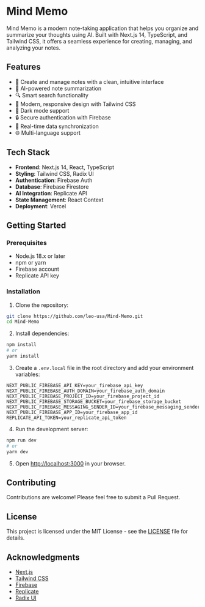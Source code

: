 # Mind Memo

Mind Memo is a modern note-taking application that helps you organize and summarize your thoughts using AI. Built with Next.js 14, TypeScript, and Tailwind CSS, it offers a seamless experience for creating, managing, and analyzing your notes.

## Features

- 📝 Create and manage notes with a clean, intuitive interface
- 🤖 AI-powered note summarization
- 🔍 Smart search functionality
- 🎨 Modern, responsive design with Tailwind CSS
- 🌙 Dark mode support
- 🔒 Secure authentication with Firebase
- 💾 Real-time data synchronization
- 🌐 Multi-language support

## Tech Stack

- **Frontend**: Next.js 14, React, TypeScript
- **Styling**: Tailwind CSS, Radix UI
- **Authentication**: Firebase Auth
- **Database**: Firebase Firestore
- **AI Integration**: Replicate API
- **State Management**: React Context
- **Deployment**: Vercel

## Getting Started

### Prerequisites

- Node.js 18.x or later
- npm or yarn
- Firebase account
- Replicate API key

### Installation

1. Clone the repository:
```bash
git clone https://github.com/leo-usa/Mind-Memo.git
cd Mind-Memo
```

2. Install dependencies:
```bash
npm install
# or
yarn install
```

3. Create a `.env.local` file in the root directory and add your environment variables:
```env
NEXT_PUBLIC_FIREBASE_API_KEY=your_firebase_api_key
NEXT_PUBLIC_FIREBASE_AUTH_DOMAIN=your_firebase_auth_domain
NEXT_PUBLIC_FIREBASE_PROJECT_ID=your_firebase_project_id
NEXT_PUBLIC_FIREBASE_STORAGE_BUCKET=your_firebase_storage_bucket
NEXT_PUBLIC_FIREBASE_MESSAGING_SENDER_ID=your_firebase_messaging_sender_id
NEXT_PUBLIC_FIREBASE_APP_ID=your_firebase_app_id
REPLICATE_API_TOKEN=your_replicate_api_token
```

4. Run the development server:
```bash
npm run dev
# or
yarn dev
```

5. Open [http://localhost:3000](http://localhost:3000) in your browser.

## Contributing

Contributions are welcome! Please feel free to submit a Pull Request.

## License

This project is licensed under the MIT License - see the [LICENSE](LICENSE) file for details.

## Acknowledgments

- [Next.js](https://nextjs.org/)
- [Tailwind CSS](https://tailwindcss.com/)
- [Firebase](https://firebase.google.com/)
- [Replicate](https://replicate.com/)
- [Radix UI](https://www.radix-ui.com/)
